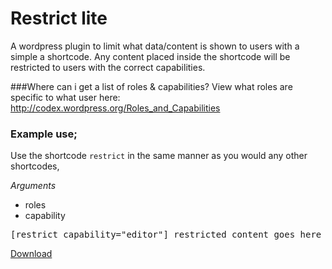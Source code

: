 # Restrict lite

A wordpress plugin to limit what data/content is shown to users with a simple a shortcode. Any content placed inside the shortcode will be restricted to users with the correct capabilities.

###Where can i get a list of roles & capabilities?
View what roles are specific to what user here: http://codex.wordpress.org/Roles_and_Capabilities

### Example use;

Use the shortcode `restrict` in the same manner as you would any other shortcodes, 

*Arguments*

- roles
- capability

<pre>[restrict capability="editor"] restricted content goes here [/restrict]</pre>

[Download](https://wordpress.org/plugins/restrict-lite/)
